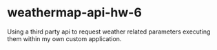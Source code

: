 # weathermap-api-hw-6
Using a third party api to request weather related parameters executing them within my own custom application.
